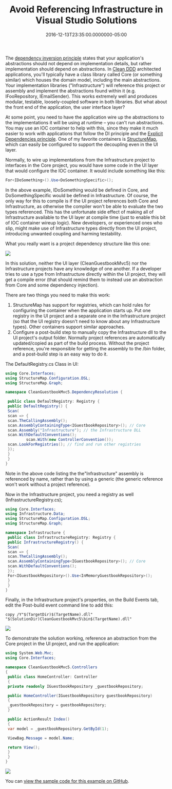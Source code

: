 ﻿---
title: Avoid Referencing Infrastructure in Visual Studio Solutions
date: "2016-12-13T23:35:00.0000000-05:00"
description: The dependency inversion principle states that your application's
featuredImage: /img/avoid-referencing-infrastructure-in-vs-solutions-760x360.png
---

The [dependency inversion principle](http://deviq.com/dependency-inversion-principle/) states that your application's abstractions should not depend on implementation details, but rather implementation should depend on abstractions. In [Clean DDD](https://github.com/CleanDDD) architected applications, you'll typically have a class library called Core (or something similar) which houses the domain model, including the main abstractions. Your implementation libraries ("Infrastructure") will reference this project or assembly and implement the abstractions found within it (e.g. IFooRepository, IEmailSender). This works extremely well and produces modular, testable, loosely-coupled software in both libraries. But what about the front end of the application, the user interface layer?

At some point, you need to have the application wire up the abstractions to the implementations it will be using at runtime – you can't run abstractions. You may use an IOC container to help with this, since they make it much easier to work with applications that follow the DI principle and the [Explicit Dependencies principle](http://deviq.com/explicit-dependencies-principle/). One of my favorite containers is [StructureMap](http://structuremap.github.io/), which can easily be configured to support the decoupling even in the UI layer.

Normally, to wire up implementations from the Infrastructure project to interfaces in the Core project, you would have some code in the UI layer that would configure the IOC container. It would include something like this:

```csharp
For<IDoSomething>().Use<DoSomethingSpecific>();
```

In the above example, IDoSomething would be defined in Core, and DoSomethingSpecific would be defined in Infrastructure. Of course, the only way for this to compile is if the UI project references both Core and Infrastructure, as otherwise the compiler won't be able to evaluate the two types referenced. This has the unfortunate side effect of making all of Infrastructure available to the UI layer at compile time (just to enable this bit of IOC container wireup logic). New developers, or experienced ones who slip, might make use of Infrastructure types directly from the UI project, introducing unwanted coupling and harming testability.

What you really want is a project dependency structure like this one:

![](/img/cleanguestbookreferences-300x179.png)

In this solution, neither the UI layer (CleanGuestbookMvc5) nor the Infrastructure projects have any knowledge of one another. If a developer tries to use a type from Infrastructure directly within the UI project, they will get a compile error (that should remind them to instead use an abstraction from Core and some dependency injection).

There are two things you need to make this work:

1. StructureMap has support for registries, which can hold rules for configuring the container when the application starts up. Put one registry in the UI project and a separate one in the Infrastructure project (so that the UI registry doesn't need to know about any Infrastructure types). Other containers support similar approaches.
2. Configure a post-build step to manually copy the Infrastructure dll to the UI project's output folder. Normally project references are automatically updated/copied as part of the build process. Without the project reference, you're responsible for getting the assembly to the /bin folder, and a post-build step is an easy way to do it.

The DefaultRegistry.cs Class in UI:

```csharp
using Core.Interfaces;
using StructureMap.Configuration.DSL;
using StructureMap.Graph;

namespace CleanGuestbookMvc5.DependencyResolution {

 public class DefaultRegistry: Registry {
 public DefaultRegistry() {
 Scan(
 scan => {
 scan.TheCallingAssembly();
 scan.AssemblyContainingType<IGuestbookRepository>(); // Core
 scan.Assembly("Infrastructure"); // the Infrastructure DLL
 scan.WithDefaultConventions();
		 scan.With(new ControllerConvention());
 scan.LookForRegistries(); // find and run other registries
 });
 }
 }
}
```

Note in the above code listing the the"Infrastructure" assembly is referenced by name, rather than by using a generic (the generic reference won't work without a project reference).

Now in the Infrastructure project, you need a registry as well (InfrastructureRegistry.cs);

```csharp
using Core.Interfaces;
using Infrastructure.Data;
using StructureMap.Configuration.DSL;
using StructureMap.Graph;

namespace Infrastructure {
 public class InfrastructureRegistry: Registry {
 public InfrastructureRegistry() {
 Scan(
 scan => {
 scan.TheCallingAssembly();
 scan.AssemblyContainingType<IGuestbookRepository>(); // Core
 scan.WithDefaultConventions();
 });
 For<IGuestbookRepository>().Use<InMemoryGuestbookRepository>();
 }
 }
}
```

Finally, in the Infrastructure project's properties, on the Build Events tab, edit the Post-build event command line to add this:

`copy /Y"$(TargetDir)$(TargetName).dll" "$(SolutionDir)CleanGuestbookMvc5\bin$(TargetName).dll"`

![](/img/infrastructurepostbuild.png)

To demonstrate the solution working, reference an abstraction from the Core project in the UI project, and run the application:

```csharp
using System.Web.Mvc;
using Core.Interfaces;

namespace CleanGuestbookMvc5.Controllers
{
 public class HomeController: Controller
 {
 private readonly IGuestbookRepository _guestbookRepository;

 public HomeController(IGuestbookRepository guestbookRepository)
 {
 _guestbookRepository = guestbookRepository;
 }

 public ActionResult Index()
 {
 var model = _guestbookRepository.GetById(1);

 ViewBag.Message = model.Name;

 return View();
 }
 }
}
```

![](/img/cleanguestbookrunning.png)

You can [view the sample code for this example on GitHub](https://github.com/CleanDDD/NoInfrastructureReferences).

